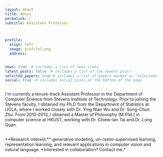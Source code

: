 ```yaml
---
layout: about
title: About
permalink: /
subtitle: Assistant Professor



profile:
  align: left
  image: profile1.png
  address: 
   

news: true  # includes a list of news items
latest_posts: false  # includes a list of the newest posts
selected_papers: true # includes a list of papers marked as "selected={true}"
social: true  # includes social icons at the bottom of the page
---
```


I'm currently a tenure-track Assistant Professor in the Department of Computer Science from Stevens Institute of Technology. Prior to joining the Stevens faculty, I obtained my Ph.D from the Department of Statistics at UCLA, where I worked closely with Dr. Ying Nian Wu and Dr. Song-Chun Zhu. From 2010-2013, I obtained a Master of Philosophy (M.Phil.) in computer science at HKUST, working with Dr. Chiew-lan Tai and Dr. Long Quan. 

<br>
**Research interest:** generative modeling, un-/semi-supervised learning, representation learning, and relevant applications in computer vision and natural language. *Interested in collaboration? Contact me.*






